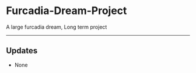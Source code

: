 # Furcadia-Dream-Project
A large furcadia dream, Long term project

----

Updates 
--------------

- None
